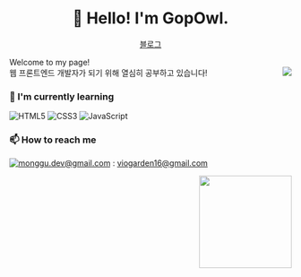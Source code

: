 <h1 align="center">👋 Hello! I'm GopOwl.</h1>
<p align="center">
  <a href="https://broadway.tistory.com/">블로그</a> 
</p>

<p>Welcome to my page! </br> 웹 프론트엔드 개발자가 되기 위해 열심히 공부하고 있습니다!
<img align='right' src="http://mazassumnida.wtf/api/v2/generate_badge?boj=knife255">

### :page_with_curl: I'm currently learning

![HTML5](https://img.shields.io/badge/-HTML5-F05032?style=for-the-badge&logo=html5&logoColor=ffffff)
![CSS3](https://img.shields.io/badge/-CSS3-007ACC?style=for-the-badge&logo=css3)
![JavaScript](https://img.shields.io/badge/-JavaScript-%23F7DF1C?style=for-the-badge&logo=javascript&logoColor=000000&labelColor=%23F7DF1C&color=%23FFCE5A)


### 📫  How to reach me

[![monggu.dev@gmail.com](https://img.shields.io/badge/Gmail-d14836?style=flat-square&logo=Gmail&logoColor=white&link=mailto:viogarden16@gmail.com)](mailto:viogarden16@gmail.com) : viogarden16@gmail.com 

<img align='right' src="https://github-readme-stats.vercel.app/api?username=GopOwl" height="165">

